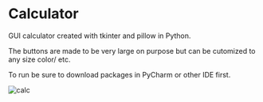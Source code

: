 # Calculator

GUI calculator created with tkinter and pillow in Python. 

The buttons are made to be very large on purpose but can be cutomized to any size color/ etc. 

To run be sure to download packages in PyCharm or other IDE first.

![calc](https://user-images.githubusercontent.com/110789514/209882694-d426bd00-cc21-4856-9aac-23c85e00760c.png)
